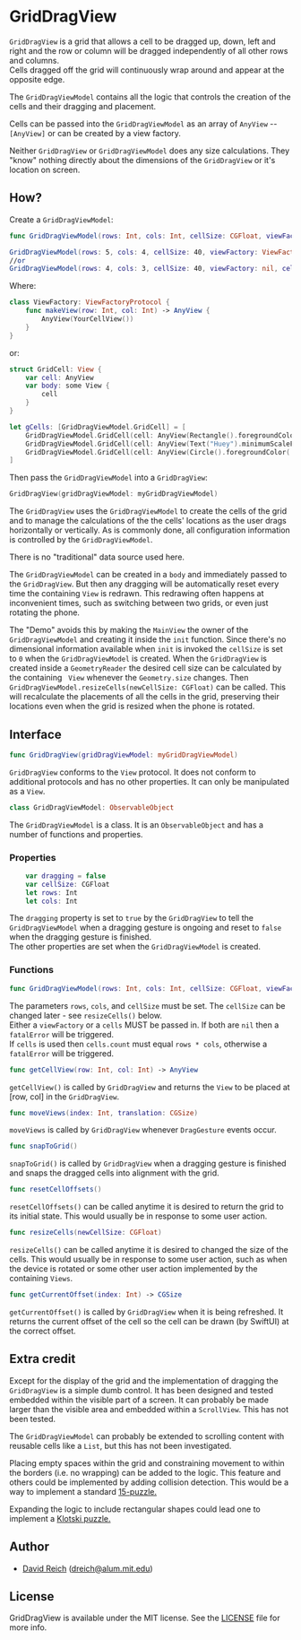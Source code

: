 # GridDragView
`GridDragView` is a grid that allows a cell to be dragged up, down, left and right and the row or column will be dragged independently of all other rows and columns.  
Cells dragged off the grid will continuously wrap around and appear at the opposite edge.

The `GridDragViewModel` contains all the logic that controls the creation of the cells and their dragging and placement.  

Cells can be passed into the `GridDragViewModel` as an array of `AnyView` -- `[AnyView]` or can be created by a view factory.  

Neither `GridDragView` or `GridDragViewModel` does any size calculations.  They "know" nothing directly about the dimensions of the `GridDragView` or it's location on screen.

## How?

Create a `GridDragViewModel`:  

```swift
func GridDragViewModel(rows: Int, cols: Int, cellSize: CGFloat, viewFactory: ViewFactoryProtocol?, cells: [GridCell]?)

GridDragViewModel(rows: 5, cols: 4, cellSize: 40, viewFactory: ViewFactory(), cells: nil)
//or  
GridDragViewModel(rows: 4, cols: 3, cellSize: 40, viewFactory: nil, cells: gCells)  
```
Where:

```swift
class ViewFactory: ViewFactoryProtocol {
    func makeView(row: Int, col: Int) -> AnyView {
        AnyView(YourCellView())
    }
}
```
or:

```swift
struct GridCell: View {
    var cell: AnyView
    var body: some View {
        cell
    }
}

let gCells: [GridDragViewModel.GridCell] = [
    GridDragViewModel.GridCell(cell: AnyView(Rectangle().foregroundColor(.red))),
    GridDragViewModel.GridCell(cell: AnyView(Text("Huey").minimumScaleFactor(0.1).lineLimit(1))),
    GridDragViewModel.GridCell(cell: AnyView(Circle().foregroundColor(.orange)))
]
```
Then pass the `GridDragViewModel` into a `GridDragView`:

```swift
GridDragView(gridDragViewModel: myGridDragViewModel)
```

The `GridDragView` uses the `GridDragViewModel` to create the cells of the grid and to manage the calculations of the the cells' locations as the user drags horizontally or vertically.  As is commonly done, all configuration information is controlled by the `GridDragViewModel`.

There is no "traditional" data source used here. 

The `GridDragViewModel` can be created in a `body` and immediately passed to the `GridDragView`.  But then any dragging will be automatically reset every time the containing `View` is redrawn.  This redrawing often happens at inconvenient times, such as switching between two grids, or even just rotating the phone.

The "Demo" avoids this by making the `MainView` the owner of the `GridDragViewModel` and creating it inside the `init` function.  Since there's no dimensional information available when `init` is invoked the `cellSize` is set to `0` when the `GridDragViewModel` is created.  When the `GridDragView` is created inside a `GeometryReader` the desired cell size can be calculated by the containing ` View` whenever the `Geometry.size` changes.  Then `GridDragViewModel.resizeCells(newCellSize: CGFloat)` can be called.  This will recalculate the placements of all the cells in the grid, preserving their locations even when the grid is resized when the phone is rotated.

## Interface  

```swift
func GridDragView(gridDragViewModel: myGridDragViewModel)
```
`GridDragView` conforms to the `View` protocol.  It does not conform to additional protocols and has no other properties.  It can only be manipulated as a `View`.

```swift
class GridDragViewModel: ObservableObject
```
The `GridDragViewModel` is a class.  It is an `ObservableObject` and has a number of functions and properties.  
### Properties  
```swift
    var dragging = false
    var cellSize: CGFloat
    let rows: Int
    let cols: Int
```
The `dragging` property is set to `true` by the `GridDragView` to tell the `GridDragViewModel` when a dragging gesture is ongoing and reset to `false` when the dragging gesture is finished.  
The other properties are set when the `GridDragViewModel` is created.  
### Functions  
```swift
func GridDragViewModel(rows: Int, cols: Int, cellSize: CGFloat, viewFactory: ViewFactoryProtocol?, cells: [GridCell]?)
```
The parameters `rows`, `cols`, and `cellSize` must be set.  The `cellSize` can be changed later - see `resizeCells()` below.  
Either a `viewFactory` or a `cells` MUST be passed in.  If both are `nil` then a `fatalError` will be triggered.  
If `cells` is used then `cells.count` must equal `rows * cols`, otherwise a `fatalError` will be triggered.

```swift
func getCellView(row: Int, col: Int) -> AnyView
```
`getCellView()` is called by `GridDragView` and returns the `View` to be placed at [row, col] in the `GridDragView`.  

```swift
func moveViews(index: Int, translation: CGSize)
```
`moveViews` is called by `GridDragView` whenever `DragGesture` events occur.  

```swift
func snapToGrid()
```
`snapToGrid()` is called by `GridDragView` when a dragging gesture is finished and snaps the dragged cells into alignment with the grid.  

```swift
func resetCellOffsets()
```
`resetCellOffsets()` can be called anytime it is desired to return the grid to its initial state.  This would usually be in response to some user action.  

```swift
func resizeCells(newCellSize: CGFloat)
```
`resizeCells()` can be called anytime it is desired to changed the size of the cells.  This would usually be in response to some user action, such as when the device is rotated or some other user action implemented by the containing `Views`.  

```swift
func getCurrentOffset(index: Int) -> CGSize
```
`getCurrentOffset()` is called by `GridDragView` when it is being refreshed.  It returns the current offset of the cell so the cell can be drawn (by SwiftUI) at the correct offset.  

## Extra credit
Except for the display of the grid and the implementation of dragging the `GridDragView` is a simple dumb control.  It has been designed and tested embedded within the visible part of a screen.  It can probably be made larger than the visible area and embedded within a `ScrollView`.  This has not been tested.

The `GridDragViewModel` can probably be extended to scrolling content with reusable cells like a `List`, but this has not been investigated.

Placing empty spaces within the grid and constraining movement to within the borders (i.e. no wrapping) can be added to the logic.  This feature and others could be implemented by adding collision detection.  This would be a way to implement a standard [15-puzzle.](https://en.wikipedia.org/wiki/15_puzzle)

Expanding the logic to include rectangular shapes could lead one to implement a [Klotski puzzle.](https://en.wikipedia.org/wiki/Klotski)

## Author
* [David Reich](https://github.com/DavidSReich) (<dreich@alum.mit.edu>)

## License

GridDragView is available under the MIT license. See the [LICENSE](LICENSE) file for more info.
